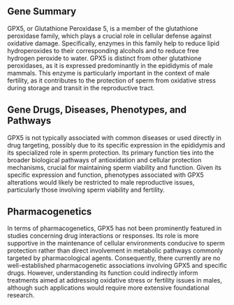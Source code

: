 ## Gene Summary
GPX5, or Glutathione Peroxidase 5, is a member of the glutathione peroxidase family, which plays a crucial role in cellular defense against oxidative damage. Specifically, enzymes in this family help to reduce lipid hydroperoxides to their corresponding alcohols and to reduce free hydrogen peroxide to water. GPX5 is distinct from other glutathione peroxidases, as it is expressed predominantly in the epididymis of male mammals. This enzyme is particularly important in the context of male fertility, as it contributes to the protection of sperm from oxidative stress during storage and transit in the reproductive tract.

## Gene Drugs, Diseases, Phenotypes, and Pathways
GPX5 is not typically associated with common diseases or used directly in drug targeting, possibly due to its specific expression in the epididymis and its specialized role in sperm protection. Its primary function ties into the broader biological pathways of antioxidation and cellular protection mechanisms, crucial for maintaining sperm viability and function. Given its specific expression and function, phenotypes associated with GPX5 alterations would likely be restricted to male reproductive issues, particularly those involving sperm viability and fertility.

## Pharmacogenetics
In terms of pharmacogenetics, GPX5 has not been prominently featured in studies concerning drug interactions or responses. Its role is more supportive in the maintenance of cellular environments conducive to sperm protection rather than direct involvement in metabolic pathways commonly targeted by pharmacological agents. Consequently, there currently are no well-established pharmacogenetic associations involving GPX5 and specific drugs. However, understanding its function could indirectly inform treatments aimed at addressing oxidative stress or fertility issues in males, although such applications would require more extensive foundational research.